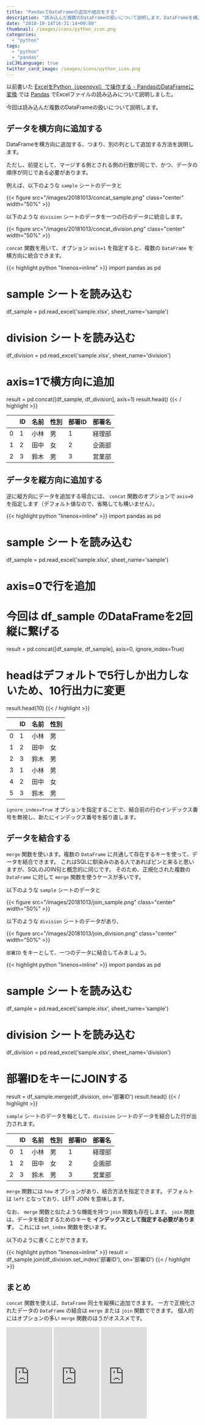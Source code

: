 ```yaml
---
title: "PandasでDataFrameの追加や結合をする"
description: "読み込んだ複数のDataFrameの扱いについて説明します。DataFrameを横/縦方向に追加したり、結合することで、取扱やすいDataFrameを作成します"
date: "2018-10-14T16:31:14+09:00"
thumbnail: /images/icons/python_icon.png
categories:
  - "python"
tags:
  - "python"
  - "pandas"
isCJKLanguage: true
twitter_card_image: /images/icons/python_icon.png
---
```


以前書いた [ExcelをPython（openpyxl）で操作する - PandasのDataFrameに変換](/post/python/pandas-with-openpyxl/) では [Pandas](https://pandas.pydata.org/) でExcelファイルの読み込みについて説明しました。

今回は読み込んだ複数のDataFrameの扱いについて説明します。

<!--adsense-->

## データを横方向に追加する

DataFrameを横方向に追加する、つまり、別の列として追加する方法を説明します。

ただし、前提として、マージする側とされる側の行数が同じで、かつ、データの順序が同じである必要があります。

例えば、以下のような `sample` シートのデータと

{{< figure src="/images/20181013/concat_sample.png" class="center" width="50%" >}}

以下のような `division` シートのデータを一つの行のデータに統合します。

{{< figure src="/images/20181013/concat_division.png" class="center" width="50%" >}}

`concat` 関数を用いて、オプション `axis=1` を指定すると、複数の `DataFrame` を横方向に統合できます。

{{< highlight python "linenos=inline" >}}
import pandas as pd

# sample シートを読み込む
df_sample = pd.read_excel('sample.xlsx', sheet_name='sample')
# division シートを読み込む
df_division = pd.read_excel('sample.xlsx', sheet_name='division')

# axis=1で横方向に追加
result = pd.concat([df_sample, df_division], axis=1)
result.head()
{{< / highlight >}}

||ID|	名前|	性別	|部署ID	|部署名|
|---|---|-----|---|---|---|
|0	|1	|小林	|男	|1	|経理部|
|1	|2	|田中	|女	|2	|企画部|
|2	|3	|鈴木 |男	|3	|営業部|

<!--adsense-->

## データを縦方向に追加する

逆に縦方向にデータを追加する場合には、 `concat` 関数のオプションで `axis=0` を指定します（デフォルト値なので、省略しても構いません）。

{{< highlight python "linenos=inline" >}}
import pandas as pd

# sample シートを読み込む
df_sample = pd.read_excel('sample.xlsx', sheet_name='sample')

# axis=0で行を追加
# 今回は df_sample のDataFrameを2回縦に繋げる
result = pd.concat([df_sample, df_sample], axis=0, ignore_index=True)
# headはデフォルトで5行しか出力しないため、10行出力に変更
result.head(10)
{{< / highlight >}}

|	|ID|	名前|	性別|
|---|---|---|---|
|0|	1|	小林|	男|
|1|	2|田中	|女|
|2|	3|	鈴木|	男|
|3|	1|	小林|	男|
|4|	2|	田中|	女|
|5|	3|	鈴木|	男|

`ignore_index=True` オプションを指定することで、結合前の行のインデックス番号を無視し、新たにインデックス番号を振り直します。

<!--adsense-->

## データを結合する

`merge` 関数を使います。複数の `DataFrame` に共通して存在するキーを使って、データを結合できます。
これはSQLに馴染みのある人であればピンと来ると思いますが、SQLのJOIN句と概念的に同じです。
そのため、正規化された複数の `DataFrame` に対して `merge` 関数を使うケースが多いです。

以下のような `sample` シートのデータと

{{< figure src="/images/20181013/join_sample.png" class="center" width="50%" >}}

以下のような `division` シートのデータがあり、

{{< figure src="/images/20181013/join_division.png" class="center" width="50%" >}}

`部署ID` をキーとして、一つのデータに結合してみましょう。

{{< highlight python "linenos=inline" >}}
import pandas as pd

# sample シートを読み込む
df_sample = pd.read_excel('sample.xlsx', sheet_name='sample')
# division シートを読み込む
df_division = pd.read_excel('sample.xlsx', sheet_name='division')

# 部署IDをキーにJOINする
result = df_sample.merge(df_division, on='部署ID')
result.head()
{{< / highlight >}}

`sample` シートのデータを軸として、`division` シートのデータを結合した行が出力されます。

||ID|	名前|	性別	|部署ID	|部署名|
|---|---|-----|---|---|---|
|0	|1	|小林	|男	|1	|経理部|
|1	|2	|田中	|女	|2	|企画部|
|2	|3	|鈴木 |男	|3	|営業部|

`merge` 関数には `how` オプションがあり、結合方法を指定できます。
デフォルトは `left` となっており、LEFT JOIN を意味します。

なお、 `merge` 関数と似たような機能を持つ `join` 関数も存在します。
`join` 関数は、データを結合するためのキーを **インデックスとして指定する必要があります**。 これには `set_index` 関数を使います。

以下のように書くことができます。

{{< highlight python "linenos=inline" >}}
result = df_sample.join(df_division.set_index('部署ID'), on='部署ID')
{{< / highlight >}}

<!--adsense-->

## まとめ

`concat` 関数を使えば、`DataFrame` 同士を縦横に追加できます。
一方で正規化されたデータの `DataFrame` の結合は `merge` または `join` 関数でできます。
個人的にはオプションの多い `merge` 関数のほうがオススメです。

<iframe style="width:120px;height:240px;" marginwidth="0" marginheight="0" scrolling="no" frameborder="0" src="https://rcm-fe.amazon-adsystem.com/e/cm?ref=qf_sp_asin_til&t=soudegesu-22&m=amazon&o=9&p=8&l=as1&IS2=1&detail=1&asins=4774196479&linkId=9f638725021ad496a17c5219a6672cd2&bc1=ffffff&lt1=_blank&fc1=333333&lc1=0066c0&bg1=ffffff&f=ifr">
</iframe>
<iframe style="width:120px;height:240px;" marginwidth="0" marginheight="0" scrolling="no" frameborder="0" src="https://rcm-fe.amazon-adsystem.com/e/cm?ref=qf_sp_asin_til&t=soudegesu-22&m=amazon&o=9&p=8&l=as1&IS2=1&detail=1&asins=4873117984&linkId=1f44de3fdd307ab42e2ff48aefcde747&bc1=ffffff&lt1=_blank&fc1=333333&lc1=0066c0&bg1=ffffff&f=ifr">
</iframe>
<iframe style="width:120px;height:240px;" marginwidth="0" marginheight="0" scrolling="no" frameborder="0" src="https://rcm-fe.amazon-adsystem.com/e/cm?ref=qf_sp_asin_til&t=soudegesu-22&m=amazon&o=9&p=8&l=as1&IS2=1&detail=1&asins=487311778X&linkId=dead5d9ca736c61a64b07ba1b39b3222&bc1=ffffff&lt1=_blank&fc1=333333&lc1=0066c0&bg1=ffffff&f=ifr">
</iframe>
